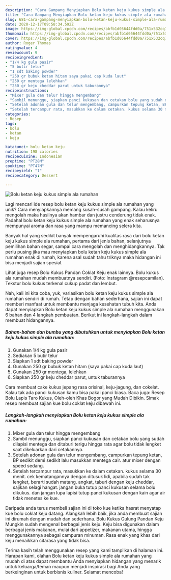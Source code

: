 ```yaml
---
description: "Cara Gampang Menyiapkan Bolu ketan keju kukus simple ala rumahan yang Enak"
title: "Cara Gampang Menyiapkan Bolu ketan keju kukus simple ala rumahan yang Enak"
slug: 681-cara-gampang-menyiapkan-bolu-ketan-keju-kukus-simple-ala-rumahan-yang-enak
date: 2020-12-17T09:58:34.592Z
image: https://img-global.cpcdn.com/recipes/abfb1d05644fdd0a/751x532cq70/bolu-ketan-keju-kukus-simple-ala-rumahan-foto-resep-utama.jpg
thumbnail: https://img-global.cpcdn.com/recipes/abfb1d05644fdd0a/751x532cq70/bolu-ketan-keju-kukus-simple-ala-rumahan-foto-resep-utama.jpg
cover: https://img-global.cpcdn.com/recipes/abfb1d05644fdd0a/751x532cq70/bolu-ketan-keju-kukus-simple-ala-rumahan-foto-resep-utama.jpg
author: Roger Thomas
ratingvalue: 4
reviewcount: 9
recipeingredient:
- "1/4 kg gula pasir"
- "5 butir telur"
- "1 sdt baking powder"
- "250 gr bubuk ketan hitam saya pakai cap kuda laut"
- "250 gr mentega lelehkan"
- "250 gr keju cheddar parut untuk taburannya"
recipeinstructions:
- "Mixer gula dan telur hingga mengembang"
- "Sambil menunggu, siapkan panci kukusan dan cetakan bolu yang sudah dilapisi mentega dan ditaburi terigu hingga rata agar bolu tidak lengket saat dikeluarkan dari cetakannya."
- "Setelah adonan gula dan telur mengembang, campurkan tepung ketan, BP sedikit demi sedikit lalu masukkan mentega cair. atur mixer dengan speed sedang."
- "Setelah tercampur rata, masukkan ke dalam cetakan. kukus selama 30 menit. cek kematangannya dengan ditusuk lidi, apabila sudah tak lengket, berarti sudah matang. angkat, taburi dengan keju cheddar, sajikan selagi hangat. jangan buka tutup panci kukusan selama bolu dikukus. dan jangan lupa lapisi tutup panci kukusan dengan kain agar air tidak menetes ke kue."
categories:
- Resep
tags:
- bolu
- ketan
- keju

katakunci: bolu ketan keju 
nutrition: 198 calories
recipecuisine: Indonesian
preptime: "PT28M"
cooktime: "PT47M"
recipeyield: "1"
recipecategory: Dessert

---
```



![Bolu ketan keju kukus simple ala rumahan](https://img-global.cpcdn.com/recipes/abfb1d05644fdd0a/751x532cq70/bolu-ketan-keju-kukus-simple-ala-rumahan-foto-resep-utama.jpg)

Lagi mencari ide resep bolu ketan keju kukus simple ala rumahan yang unik? Cara menyiapkannya memang susah-susah gampang. Kalau keliru mengolah maka hasilnya akan hambar dan justru cenderung tidak enak. Padahal bolu ketan keju kukus simple ala rumahan yang enak seharusnya mempunyai aroma dan rasa yang mampu memancing selera kita.

Banyak hal yang sedikit banyak mempengaruhi kualitas rasa dari bolu ketan keju kukus simple ala rumahan, pertama dari jenis bahan, selanjutnya pemilihan bahan segar, sampai cara mengolah dan menghidangkannya. Tak perlu pusing jika mau menyiapkan bolu ketan keju kukus simple ala rumahan enak di rumah, karena asal sudah tahu triknya maka hidangan ini bisa menjadi sajian spesial.

Lihat juga resep Bolu Kukus Pandan Coklat Keju enak lainnya. Bolu kukus ala rumahan mudah membuatnya sendiri. (Foto: Instagram @resepcamilan). Tekstur bolu kukus terkenal cukup padat dan lembut.


Nah, kali ini kita coba, yuk, variasikan bolu ketan keju kukus simple ala rumahan sendiri di rumah. Tetap dengan bahan sederhana, sajian ini dapat memberi manfaat untuk membantu menjaga kesehatan tubuh kita. Anda dapat menyiapkan Bolu ketan keju kukus simple ala rumahan menggunakan 6 bahan dan 4 langkah pembuatan. Berikut ini langkah-langkah dalam membuat hidangannya.

<!--inarticleads1-->

##### Bahan-bahan dan bumbu yang dibutuhkan untuk menyiapkan Bolu ketan keju kukus simple ala rumahan:

1. Gunakan 1/4 kg gula pasir
1. Sediakan 5 butir telur
1. Siapkan 1 sdt baking powder
1. Gunakan 250 gr bubuk ketan hitam (saya pakai cap kuda laut)
1. Gunakan 250 gr mentega, lelehkan
1. Siapkan 250 gr keju cheddar parut, untuk taburannya


Cara membuat cake kukus jepang rasa orisinal, keju-jagung, dan cokelat. Kalau tak ada panci kukusan kamu bisa pakai panci biasa. Baca juga: Resep Bolu Lapis Taro Kukus, Oleh-oleh Khas Bogor yang Mudah Dibikin. Simak resep membuat sajian kue bolu coklat keju dibawah ini. 

<!--inarticleads2-->

##### Langkah-langkah menyiapkan Bolu ketan keju kukus simple ala rumahan:

1. Mixer gula dan telur hingga mengembang
1. Sambil menunggu, siapkan panci kukusan dan cetakan bolu yang sudah dilapisi mentega dan ditaburi terigu hingga rata agar bolu tidak lengket saat dikeluarkan dari cetakannya.
1. Setelah adonan gula dan telur mengembang, campurkan tepung ketan, BP sedikit demi sedikit lalu masukkan mentega cair. atur mixer dengan speed sedang.
1. Setelah tercampur rata, masukkan ke dalam cetakan. kukus selama 30 menit. cek kematangannya dengan ditusuk lidi, apabila sudah tak lengket, berarti sudah matang. angkat, taburi dengan keju cheddar, sajikan selagi hangat. jangan buka tutup panci kukusan selama bolu dikukus. dan jangan lupa lapisi tutup panci kukusan dengan kain agar air tidak menetes ke kue.


Daripada anda terus membeli sajian ini di toko kue ketika hasrat menyatap kue bolu coklat keju datang. Alangkah lebih baik, jika anda membuat sajian ini dirumah dengan mudah dan sederhana. Bolu Kukus Gulung Pandan Keju Mungkin sudah mengenal berbagai jenis keju. Keju bisa digunakan dalam berbagai jenis makanan, mulai dari appetizer, makanan utama, hingga menggunakannya sebagai campuran minuman. Rasa enak yang khas dari keju menaikkan citarasa yang tidak bisa. 

Terima kasih telah menggunakan resep yang kami tampilkan di halaman ini. Harapan kami, olahan Bolu ketan keju kukus simple ala rumahan yang mudah di atas dapat membantu Anda menyiapkan hidangan yang menarik untuk keluarga/teman maupun menjadi inspirasi bagi Anda yang berkeinginan untuk berbisnis kuliner. Selamat mencoba!
